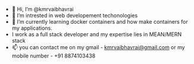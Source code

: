 - 👋 Hi, I’m @kmrvaibhavrai
- 👀 I’m intrested in web developement techonologies
- 🌱 I’m currently learning docker containers and how make containers for my applications.
- I work as a full stack developer and my expertise lies in MEAN/MERN stack
- 📫 you can contact me on my gmail - kmrvaibhavrai@gmail.com or my mobile number - +91 8874103438

<!---
kmrvaibhavrai/kmrvaibhavrai is a ✨ special ✨ repository because its `README.md` (this file) appears on your GitHub profile.
You can click the Preview link to take a look at your changes.
--->
